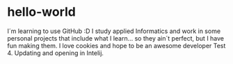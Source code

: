 # hello-world
I´m learning to use GitHub :D
I study applied Informatics and work in some personal projects that include what I learn... so they ain´t perfect, but I have fun making them.
I love cookies and hope to be an awesome developer
Test 4. Updating and opening in Intelij.
